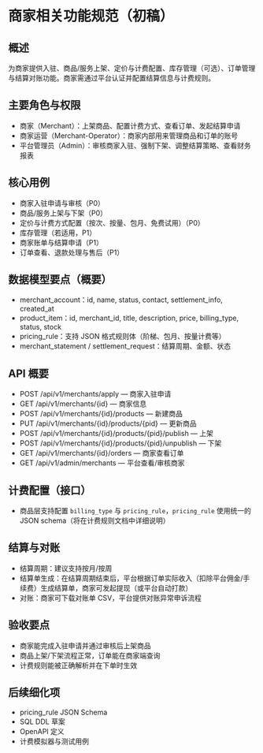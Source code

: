 # 商家相关功能规范（初稿）

## 概述
为商家提供入驻、商品/服务上架、定价与计费配置、库存管理（可选）、订单管理与结算对账功能。商家需通过平台认证并配置结算信息与计费规则。

## 主要角色与权限
- 商家（Merchant）：上架商品、配置计费方式、查看订单、发起结算申请
- 商家运营（Merchant-Operator）：商家内部用来管理商品和订单的账号
- 平台管理员（Admin）：审核商家入驻、强制下架、调整结算策略、查看财务报表

## 核心用例
- 商家入驻申请与审核（P0）
- 商品/服务上架与下架（P0）
- 定价与计费方式配置（按次、按量、包月、免费试用）（P0）
- 库存管理（若适用，P1）
- 商家账单与结算申请（P1）
- 订单查看、退款处理与售后（P1）

## 数据模型要点（概要）
- merchant_account：id, name, status, contact, settlement_info, created_at
- product_item：id, merchant_id, title, description, price, billing_type, status, stock
- pricing_rule：支持 JSON 格式规则体（阶梯、包月、按量计费等）
- merchant_statement / settlement_request：结算周期、金额、状态

## API 概要
- POST /api/v1/merchants/apply — 商家入驻申请
- GET /api/v1/merchants/{id} — 商家信息
- POST /api/v1/merchants/{id}/products — 新建商品
- PUT /api/v1/merchants/{id}/products/{pid} — 更新商品
- POST /api/v1/merchants/{id}/products/{pid}/publish — 上架
- POST /api/v1/merchants/{id}/products/{pid}/unpublish — 下架
- GET /api/v1/merchants/{id}/orders — 商家查看订单
- GET /api/v1/admin/merchants — 平台查看/审核商家

## 计费配置（接口）
- 商品层支持配置 `billing_type` 与 `pricing_rule`，`pricing_rule` 使用统一的 JSON schema（将在计费规则文档中详细说明）

## 结算与对账
- 结算周期：建议支持按月/按周
- 结算单生成：在结算周期结束后，平台根据订单实际收入（扣除平台佣金/手续费）生成结算单，商家可发起提现（或平台自动打款）
- 对账：商家可下载对账单 CSV，平台提供对账异常申诉流程

## 验收要点
- 商家能完成入驻申请并通过审核后上架商品
- 商品上架/下架流程正常，订单能在商家端查询
- 计费规则能被正确解析并在下单时生效

## 后续细化项
- pricing_rule JSON Schema
- SQL DDL 草案
- OpenAPI 定义
- 计费模拟器与测试用例
